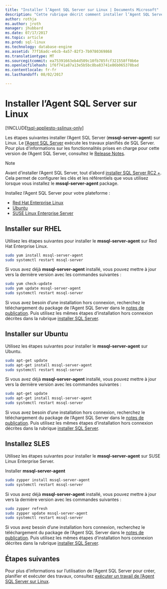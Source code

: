 ```yaml
---
title: "Installer l’Agent SQL Server sur Linux | Documents Microsoft"
description: "Cette rubrique décrit comment installer l’Agent SQL Server sur Linux."
author: rothja
ms.author: jroth
manager: jhubbard
ms.date: 07/17/2017
ms.topic: article
ms.prod: sql-linux
ms.technology: database-engine
ms.assetid: 77f16adc-e6cb-4a57-82f3-7b9780369868
ms.translationtype: MT
ms.sourcegitcommit: ea75391663eb4d509c10fb785fcf321558ff0b6e
ms.openlocfilehash: 1f6f741a87a13e5b5bc8ba83741e86b065378bad
ms.contentlocale: fr-fr
ms.lasthandoff: 08/02/2017

---
```

# <a name="install-sql-server-agent-on-linux"></a>Installer l’Agent SQL Server sur Linux

[!INCLUDE[tsql-appliesto-sslinux-only](../includes/tsql-appliesto-sslinux-only.md)]

Les étapes suivantes installer l’Agent SQL Server (**mssql-server-agent**) sur Linux. Le [l’Agent SQL Server](https://docs.microsoft.com/sql/ssms/agent/sql-server-agent) exécute les travaux planifiés de SQL Server. Pour plus d’informations sur les fonctionnalités prises en charge pour cette version de l’Agent SQL Server, consultez le [Release Notes](sql-server-linux-release-notes.md).

> [!NOTE]
> Avant d’installer l’Agent SQL Server, tout d’abord [installer SQL Server RC2 +](sql-server-linux-setup.md#platforms). Cela permet de configurer les clés et les référentiels que vous utilisez lorsque vous installez le **mssql-server-agent** package.

Installez l’Agent SQL Server pour votre plateforme :

- [Red Hat Enterprise Linux](#RHEL)
- [Ubuntu](#ubuntu)
- [SUSE Linux Enterprise Server](#SLES)

## <a name="RHEL">Installer sur RHEL</a>

Utilisez les étapes suivantes pour installer le **mssql-server-agent** sur Red Hat Enterprise Linux. 

```bash
sudo yum install mssql-server-agent
sudo systemctl restart mssql-server
```

Si vous avez déjà **mssql-server-agent** installé, vous pouvez mettre à jour vers la dernière version avec les commandes suivantes :

```bash
sudo yum check-update
sudo yum update mssql-server-agent
sudo systemctl restart mssql-server
```

Si vous avez besoin d’une installation hors connexion, recherchez le téléchargement du package de l’Agent SQL Server dans le [notes de publication](sql-server-linux-release-notes.md). Puis utilisez les mêmes étapes d’installation hors connexion décrites dans la rubrique [installer SQL Server](sql-server-linux-setup.md#offline).

## <a name="ubuntu">Installer sur Ubuntu</a>

Utilisez les étapes suivantes pour installer le **mssql-server-agent** sur Ubuntu. 

```bash
sudo apt-get update 
sudo apt-get install mssql-server-agent
sudo systemctl restart mssql-server
```

Si vous avez déjà **mssql-server-agent** installé, vous pouvez mettre à jour vers la dernière version avec les commandes suivantes :

```bash
sudo apt-get update 
sudo apt-get install mssql-server-agent
sudo systemctl restart mssql-server
```

Si vous avez besoin d’une installation hors connexion, recherchez le téléchargement du package de l’Agent SQL Server dans le [notes de publication](sql-server-linux-release-notes.md). Puis utilisez les mêmes étapes d’installation hors connexion décrites dans la rubrique [installer SQL Server](sql-server-linux-setup.md#offline).

## <a name="SLES">Installez SLES</a>

Utilisez les étapes suivantes pour installer le **mssql-server-agent** sur SUSE Linux Enterprise Server. 

Installer **mssql-server-agent** 

```bash
sudo zypper install mssql-server-agent
sudo systemctl restart mssql-server
```

Si vous avez déjà **mssql-server-agent** installé, vous pouvez mettre à jour vers la dernière version avec les commandes suivantes :

```bash
sudo zypper refresh
sudo zypper update mssql-server-agent
sudo systemctl restart mssql-server
```

Si vous avez besoin d’une installation hors connexion, recherchez le téléchargement du package de l’Agent SQL Server dans le [notes de publication](sql-server-linux-release-notes.md). Puis utilisez les mêmes étapes d’installation hors connexion décrites dans la rubrique [installer SQL Server](sql-server-linux-setup.md#offline).

## <a name="next-steps"></a>Étapes suivantes
Pour plus d’informations sur l’utilisation de l’Agent SQL Server pour créer, planifier et exécuter des travaux, consultez [exécuter un travail de l’Agent SQL Server sur Linux](sql-server-linux-run-sql-server-agent-job.md).

